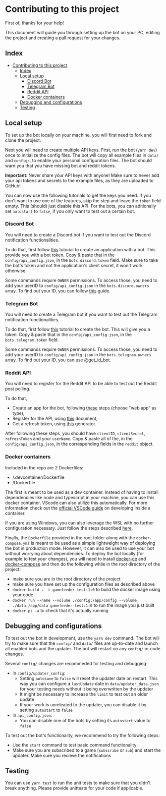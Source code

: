 # Contributing to this project

First of, thanks for your help!

This document will guide you through setting up the bot on your PC, editing the project and creating a pull request for your changes.

## Index

- [Contributing to this project](#contributing-to-this-project)
  - [Index](#index)
  - [Local setup](#local-setup)
    - [Discord Bot](#discord-bot)
    - [Telegram Bot](#telegram-bot)
    - [Reddit API](#reddit-api)
    - [Docker containers](#docker-containers)
  - [Debugging and configurations](#debugging-and-configurations)
  - [Testing](#testing)

## Local setup

To set up the bot locally on your machine, you will first need to fork and clone the project.

Next you will need to create multiple API keys. First, run the bot (`yarn dev`) once to initialize the config files. The bot will copy all example files in `data/` and `config/`, to enable your personal configuration files.
The bot should warn you that you have missing bot and reddit tokens.

**Important**: Never share your API keys with anyone! Make sure to never add your api tokens and secrets to the example files, as they are uploaded to GitHub!

You can now use the following tutorials to get the keys you need. If you don't want to use one of the features, skip the step and leave the `token` field empty. This (should) just disable this API. For the bots, you can aditionally set `autostart` to `false`, if you only want to test out a certain bot.

### Discord Bot

You will need to create a Discord bot if you want to test out the Discord notification functionalities.

To do that, first follow [this](https://discordpy.readthedocs.io/en/latest/discord.html) tutorial to create an application with a bot. This provide you with a bot token. Copy & paste that in the `config/api_config.json`, in the `bots.discord.token` field. Make sure to take the bot's token and not the application's client secret, it won't work otherwise.

Some commands require `OWNER` permissions. To access those, you need to add your userID to `config/api_config.json` in the `bots.discord.owners` array.
To find out your ID, you can follow [this](https://support.discordapp.com/hc/en-us/articles/206346498-Where-can-I-find-my-User-Server-Message-ID-) guide.

### Telegram Bot

You will need to create a Telegram bot if you want to test out the Telegram notification functionalities.

To do that, first follow [this](https://core.telegram.org/bots#3-how-do-i-create-a-bot) tutorial to create the bot. This will give you a token. Copy & paste that in the `config/api_config.json`, in the `bots.telegram.token` field.

Some commands require `OWNER` permissions. To access those, you need to add your userID to `config/api_config.json` in the `bots.telegram.owners` array.
To find out your ID, you can use [@get_id_bot](https://telegram.me/get_id_bot).

### Reddit API

You will need to register for the Reddit API to be able to test out the Reddit post polling.

To do that,

- Create an app for the bot, following [these](https://github.com/reddit-archive/reddit/wiki/OAuth2#getting-started) steps (choose "web app" as type),
- Register for the API, using [this](https://docs.google.com/forms/d/e/1FAIpQLSezNdDNK1-P8mspSbmtC2r86Ee9ZRbC66u929cG2GX0T9UMyw/viewform) document,
- Get a refresh token, using [this](https://not-an-aardvark.github.io/reddit-oauth-helper/) generator.

After following these steps, you should have `clientID`, `clientSecret`, `refreshToken` and your `userName`. Copy & paste all of the, in  the `config/api_config.json`, in the corresponding fields in the `reddit` object.

### Docker containers

Included in the repo are 2 Dockerfiles:

- /.devcontainer/Dockerfile
- /Dockerfile

The first is meant to be used as a dev container. Instead of having to install dependencies like node and typescript in your machine, you can use this docker container. VScode can also utilize this automatically. For more information check out the [official VSCode guide](https://code.visualstudio.com/docs/remote/containers) on developing inside a container.

If you are using Windows, you can also leverage the WSL with no further configuration necessary. Just follow the steps described [here](https://code.visualstudio.com/docs/remote/wsl).

Finally, the `Dockerfile` provided in the root folder along with the `docker-compose.yml` is meant to be used as a simple lightweight way of deploying the bot in production mode. However, it can also be used to use your bot without worrying about dependencies. To deploy the bot locally (for example to test your changes), you will need to install [docker-ce](https://docs.docker.com/install/) and [docker-compose](https://docs.docker.com/compose/install/) and then do the following while in the root directory of the project:

- make sure you are in the root directory of the project
- make sure you have set up the configuration files as described above
- `docker build . -t gamefeeder-test:1:0` to build the docker image using your code
- `docker run --name --volume ./config:/app/config --volume ./data:/app/data gamefeeder-test:1:0` to run the image you just built
- `docker ps -a` to check that it's actually running

## Debugging and configurations

To test out the bot in development, use the `yarn dev` command. The bot will try to make sure that the `config/` and `data/` files are up-to-date and launch all enabled bots and the updater. The bot will restart on any `config/` or code changes.

Several `config/` changes are recommeded for testing and debugging:
- In `config/updater_config`:
  - Setting `autosave` to `false` will reset the updater date on restart. This way you can configure a `lastUpdate` date in `data/updater_data.json` for your testing needs without it being overwritten by the updater
  - It might be necessary to increase the `limit` to test out an older update
  - If your work is unreleated to the updater, you can disable it by setting `autostart` to `false`
- In `api_config.json`:
  - You can disable one of the bots by setting its `autostart` value to `false`

To test out the bot's functionality, we recommend to try the following steps:
- Use the `start` command to test basic command functionality
- Make sure you are subscribed to a game (`subscribe` or `sub`) and start the updater. Make sure you recieve the notifications

## Testing

You can use `yarn test` to run the unit tests to make sure that you didn't break anything. Please provide unittests for your code if applicable.
